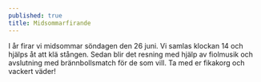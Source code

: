 ```yaml
---
published: true
title: Midsommarfirande
---
```

I år firar vi midsommar söndagen den 26 juni. Vi samlas klockan 14 och hjälps åt att klä stången. Sedan blir det resning med hjälp av fiolmusik och avslutning med brännbollsmatch för de som vill. Ta med er fikakorg och vackert väder!
